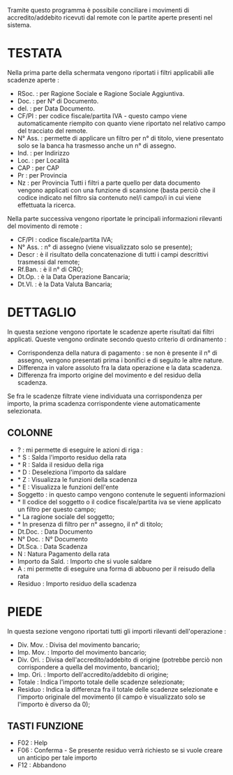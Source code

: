 
Tramite questo programma è possibile conciliare i movimenti di accredito/addebito ricevuti dal
remote con le partite aperte presenti nel sistema.

# TESTATA

Nella prima parte della schermata vengono riportati i filtri applicabili alle scadenze aperte : 

-  RSoc. :  per Ragione Sociale e Ragione Sociale Aggiuntiva.
-  Doc. :  per N° di Documento.
-  del. :  per Data Documento.
-  CF/PI :  per codice fiscale/partita IVA - questo campo viene automaticamente riempito con quanto
viene riportato nel relativo campo del tracciato del remote.
-  N° Ass. :  permette di applicare un filtro per n° di titolo, viene presentato solo se la banca ha trasmesso anche un n° di assegno.
-  Ind. :  per Indirizzo
-  Loc. :  per Località
-  CAP  :  per CAP
-  Pr   :  per Provincia
-  Nz   :  per Provincia
Tutti i filtri a parte quello per data documento vengono applicati con una funzione di scansione
(basta perciò che il codice indicato nel filtro sia contenuto nel/i campo/i in cui viene effettuata la ricerca.

Nella parte successiva vengono riportate le principali informazioni rilevanti del movimento di
remote : 
-  CF/PI :  codice fiscale/partita IVA;
-  N° Ass. :  n° di assegno (viene visualizzato solo se presente);
-  Descr :  è il risultato della concatenazione di tutti i campi descrittivi trasmessi dal remote;
-  Rf.Ban. :  è il n° di CRO;
-  Dt.Op.  :  è la Data Operazione Bancaria;
-  Dt.Vl.  :  è la Data Valuta Bancaria;

# DETTAGLIO

In questa sezione vengono riportate le scadenze aperte risultati dai filtri applicati. Queste
vengono ordinate secondo questo criterio di ordinamento : 
-  Corrispondenza della natura di pagamento :  se non è presente il n° di assegno, vengono presentati
prima i bonifici e di seguito le altre nature.
-  Differenza in valore assoluto fra la data operazione e la data scadenza.
-  Differenza fra importo origine del movimento e del residuo della scadenza.

Se fra le scadenze filtrate viene individuata una corrispondenza per importo, la prima scadenza
corrispondente viene automaticamente selezionata.

## COLONNE

-  ?  :  mi permette di eseguire le azioni di riga : 
- \* S  :  Salda l'importo residuo della rata
- \* R  :  Salda il residuo della riga
- \* D  :  Deseleziona l'importo da saldare
- \* Z  :  Visualizza le funzioni della scadenza
- \* E  :  Visualizza le funzioni dell'ente
-  Soggetto :  in questo campo vengono contenute le seguenti informazioni
- \* Il codice del soggetto o il codice fiscale/partita iva se viene applicato un filtro per questo
campo;
- \* La ragione sociale del soggetto;
- \* In presenza di filtro per n° assegno, il n° di titolo;
-  Dt.Doc.  :  Data Documento
-  N° Doc.  :  N° Documento
-  Dt.Sca.  :  Data Scadenza
-  N  :  Natura Pagamento della rata
-  Importo da Sald. :  Importo che si vuole saldare
-  A :  mi permette di eseguire una forma di abbuono per il reisudo della rata
-  Residuo  :  Importo residuo della scadenza


# PIEDE

In questa sezione vengono riportati tutti gli importi rilevanti dell'operazione : 
-  Div. Mov. :  Divisa del movimento bancario;
-  Imp. Mov. :  Importo del movimento bancario;
-  Div. Ori. :  Divisa dell'accredito/addebito di origine (potrebbe perciò non corrispondere a quella
del movimento,
bancario);
-  Imp. Ori. :  Importo dell'accredito/addebito di origine;
-  Totale    :  Indica l'importo totale delle scadenze selezionate;
-  Residuo   :  Indica la differenza fra il totale delle scadenze selezionate e l'importo originale del
movimento (il campo è visualizzato solo se l'importo è diverso da 0);

## TASTI FUNZIONE

-  F02 :  Help
-  F06 :  Conferma - Se presente residuo verrà richiesto se si vuole creare un anticipo per tale importo
-  F12 :  Abbandono

